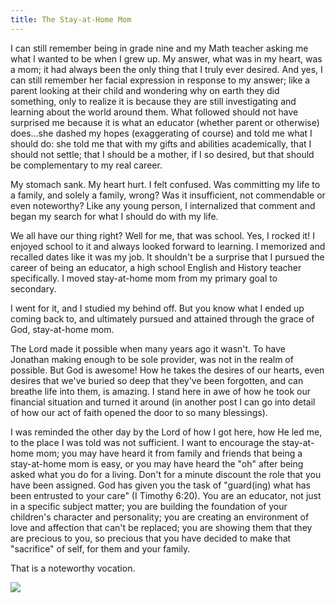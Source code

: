 ```yaml
---
title: The Stay-at-Home Mom
---
```


I can still remember being in grade nine and my Math teacher asking me what I wanted to be when I grew up. My answer, what was in my heart, was a mom; it had always been the only thing that I truly ever desired. And yes, I can still remember her facial expression in response to my answer; like a parent looking at their child and wondering why on earth they did something, only to realize it is because they are still investigating and learning about the world around them. What followed should not have surprised me because it is what an educator (whether parent or otherwise) does...she dashed my hopes (exaggerating of course) and told me what I should do: she told me that with my gifts and abilities academically, that I should not settle; that I should be a mother, if I so desired, but that should be complementary to my real career.

My stomach sank. My heart hurt. I felt confused. Was committing my life to a family, and solely a family, wrong? Was it insufficient, not commendable or even noteworthy? Like any young person, I internalized that comment and began my search for what I should do with my life.

We all have our thing right? Well for me, that was school. Yes, I rocked it! I enjoyed school to it and always looked forward to learning. I memorized and recalled dates like it was my job. It shouldn't be a surprise that I pursued the career of being an educator, a high school English and History teacher specifically. I moved stay-at-home mom from my primary goal to secondary.

I went for it, and I studied my behind off. But you know what I ended up coming back to, and ultimately pursued and attained through the grace of God, stay-at-home mom.

The Lord made it possible when many years ago it wasn't. To have Jonathan making enough to be sole provider, was not in the realm of possible. But God is awesome! How he takes the desires of our hearts, even desires that we've buried so deep that they've been forgotten, and can breathe life into them, is amazing. I stand here in awe of how he took our financial situation and turned it around (in another post I can go into detail of how our act of faith opened the door to so many blessings).

I was reminded the other day by the Lord of how I got here, how He led me, to the place I was told was not sufficient. I want to encourage the stay-at-home mom; you may have heard it from family and friends that being a stay-at-home mom is easy, or you may have heard the "oh" after being asked what you do for a living. Don't for a minute discount the role that you have been assigned. God has given you the task of "guard(ing) what has been entrusted to your care" (I Timothy 6:20). You are an educator, not just in a specific subject matter; you are building the foundation of your children's character and personality; you are creating an environment of love and affection that can't be replaced; you are showing them that they are precious to you, so precious that you have decided to make that "sacrifice" of self, for them and your family.

That is a noteworthy vocation.

![](/images/stay-at-home-mom.jpg)
